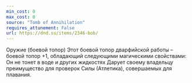 ```yaml
---
min_cost: 0
max_cost: 0
source: "Tomb of Annihilation"
requires_attunement: False
url: https://dnd.su/items/2346-bob/
---
```


Оружие (боевой топор)
Этот боевой топор дварфийской работы – боевой топор +1, обладающий следующими магическими свойствами:
Он не тонет в воде и других жидкостях
Дарует своему владельцу преимущество для проверок Силы (Атлетика), совершаемых для плавания.